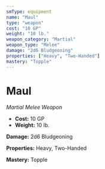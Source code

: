 ```yaml
---
smType: equipment
name: "Maul"
type: "weapon"
cost: "10 GP"
weight: "10 lb."
weapon_category: "Martial"
weapon_type: "Melee"
damage: "2d6 Bludgeoning"
properties: ["Heavy", "Two-Handed"]
mastery: "Topple"
---
```


# Maul
*Martial Melee Weapon*

- **Cost:** 10 GP
- **Weight:** 10 lb.

**Damage:** 2d6 Bludgeoning

**Properties:** Heavy, Two-Handed

**Mastery:** Topple
